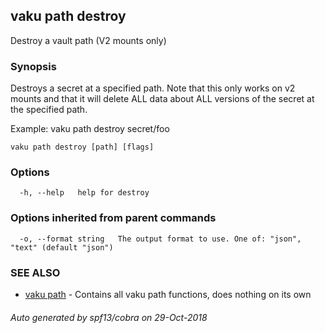 ## vaku path destroy

Destroy a vault path (V2 mounts only)

### Synopsis

Destroys a secret at a specified path. Note that this only works on v2 mounts and that it
will delete ALL data about ALL versions of the secret at the specified path.

Example:
  vaku path destroy secret/foo

```
vaku path destroy [path] [flags]
```

### Options

```
  -h, --help   help for destroy
```

### Options inherited from parent commands

```
  -o, --format string   The output format to use. One of: "json", "text" (default "json")
```

### SEE ALSO

* [vaku path](vaku_path.md)	 - Contains all vaku path functions, does nothing on its own

###### Auto generated by spf13/cobra on 29-Oct-2018
